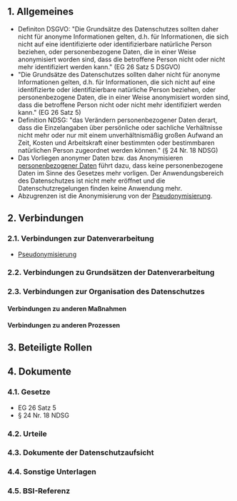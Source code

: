## 1. Allgemeines
- Definiton DSGVO: "Die Grundsätze des Datenschutzes sollten daher nicht für anonyme Informationen gelten, d.h. für Informationen, die sich nicht auf eine identifizierte oder identifizierbare natürliche Person beziehen, oder personenbezogene Daten, die in einer Weise anonymisiert worden sind, dass die betroffene Person nicht oder nicht mehr identifiziert werden kann." (EG 26 Satz 5 DSGVO)
- "Die Grundsätze des Datenschutzes sollten daher nicht für anonyme Informationen gelten, d.h. für Informationen, die sich nicht auf eine identifizierte oder identifizierbare natürliche Person beziehen, oder personenbezogene Daten, die in einer Weise anonymisiert worden sind, dass die betroffene Person nicht oder nicht mehr identifiziert werden kann." (EG 26 Satz 5)
- Definition NDSG: "das Verändern personenbezogener Daten derart, dass die Einzelangaben über persönliche oder sachliche Verhältnisse nicht mehr oder nur mit einem unverhältnismäßig großen Aufwand an Zeit, Kosten und Arbeitskraft einer bestimmten oder bestimmbaren natürlichen Person zugeordnet werden können." (§ 24 Nr. 18 NDSG)
- Das Vorliegen anonymer Daten bzw. das Anonymisieren [personenbezogener Daten](../Datenverarbeitung/Personenbezogene-Daten.md) führt dazu, dass keine personenbezogene Daten im Sinne des Gesetzes mehr vorligen. Der Anwendungsbereich des Datenschutzes ist nicht mehr eröffnet und die Datenschutzregelungen finden keine Anwendung mehr.
- Abzugrenzen ist die Anonymisierung von der [Pseudonymisierung](../Datenverarbeitung/Pseudonymisierung.md).
## 2. Verbindungen
### 2.1. Verbindungen zur Datenverarbeitung
- [Pseudonymisierung](../Datenverarbeitung/Pseudonymisierung.md)
### 2.2. Verbindungen zu Grundsätzen der Datenverarbeitung
### 2.3. Verbindungen zur Organisation des Datenschutzes
#### Verbindungen zu anderen Maßnahmen
#### Verbindungen zu anderen Prozessen
## 3. Beteiligte Rollen
## 4. Dokumente
### 4.1. Gesetze
- EG 26 Satz 5
- § 24 Nr. 18 NDSG
### 4.2. Urteile
### 4.3. Dokumente der Datenschutzaufsicht
### 4.4. Sonstige Unterlagen
### 4.5. BSI-Referenz
